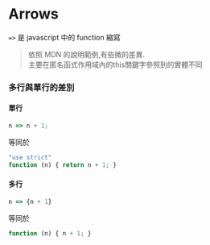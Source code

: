# Arrows

` => ` 是 javascript 中的 function 縮寫

 > 依照 MDN 的說明範例,有些微的差異. <br>
 > 主要在匿名函式作用域內的this關鍵字參照到的實體不同
 
### 多行與單行的差別

#### 單行
```js
n => n + 1;
```
等同於
```js
"use strict"
function (n) { return n + 1; }
```

#### 多行

```js
n => {n + 1}
```
等同於
```js
function (n) { n + 1; }
```